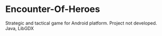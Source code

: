 # Encounter-Of-Heroes

Strategic and tactical game for Android platform. Project not developed.
Java, LibGDX
